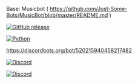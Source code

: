 Base: Musicbot ( https://github.com/Just-Some-Bots/MusicBot/blob/master/README.md )

[![GitHub release](https://img.shields.io/github/release/Just-Some-Bots/MusicBot.svg?style=flat-square)](https://just-some-bots.github.io/MusicBot/)

[![Python](https://img.shields.io/badge/python-3.5%2C%203.6-blue.svg?style=flat-square)](https://www.python.org/downloads/)

https://discordbots.org/bot/520215940458217482

[![Discord](https://discordapp.com/api/guilds/351137237297266688/widget.png?style=shield)](https://www.python.org/downloads/)

[![Discord](https://discordbots.org/api/widget/520215940458217482.svg)](https://www.python.org/downloads/)
